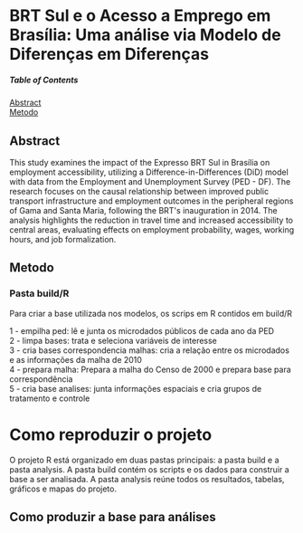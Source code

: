 # BRT Sul e o Acesso a Emprego em Brasília: Uma análise via Modelo de Diferenças em Diferenças

##### Table of Contents  
[Abstract](#abstract)  
[Metodo](#metodo)  


## Abstract

This study examines the impact of the Expresso BRT Sul in Brasília on employment accessibility, utilizing a Difference-in-Differences (DiD) model with data from the Employment and Unemployment Survey (PED - DF). The research focuses on the causal relationship between improved public transport infrastructure and employment outcomes in the peripheral regions of Gama and Santa Maria, following the BRT's inauguration in 2014. The analysis highlights the reduction in travel time and increased accessibility to central areas, evaluating effects on employment probability, wages, working hours, and job formalization.

## Metodo
### Pasta build/R

Para criar a base utilizada nos modelos, os scrips em R contidos em build/R 

1 - empilha ped: lê e junta os microdados públicos de cada ano da PED  
2 - limpa bases: trata e seleciona variáveis de interesse    
3 - cria bases correspondencia malhas: cria a relação entre os microdados e as informações da malha de 2010  
4 - prepara malha: Prepara a malha do Censo de 2000 e prepara base para correspondência    
5 - cria base analises: junta informações espaciais e cria grupos de tratamento e controle  

# Como reproduzir o projeto

O projeto R está organizado em duas pastas principais: a pasta build e a pasta analysis. A pasta build contém os scripts e os dados para construir a base a ser analisada. A pasta analysis reúne todos os resultados, tabelas, gráficos e mapas do projeto.

## Como produzir a base para análises

